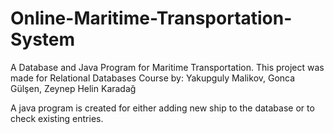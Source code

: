 # Online-Maritime-Transportation-System

A Database and Java Program for Maritime Transportation. This project was made for Relational Databases Course by: Yakupguly Malikov, Gonca Gülşen, Zeynep Helin Karadağ

A java program is created for either adding new ship to the database or to check existing entries.
